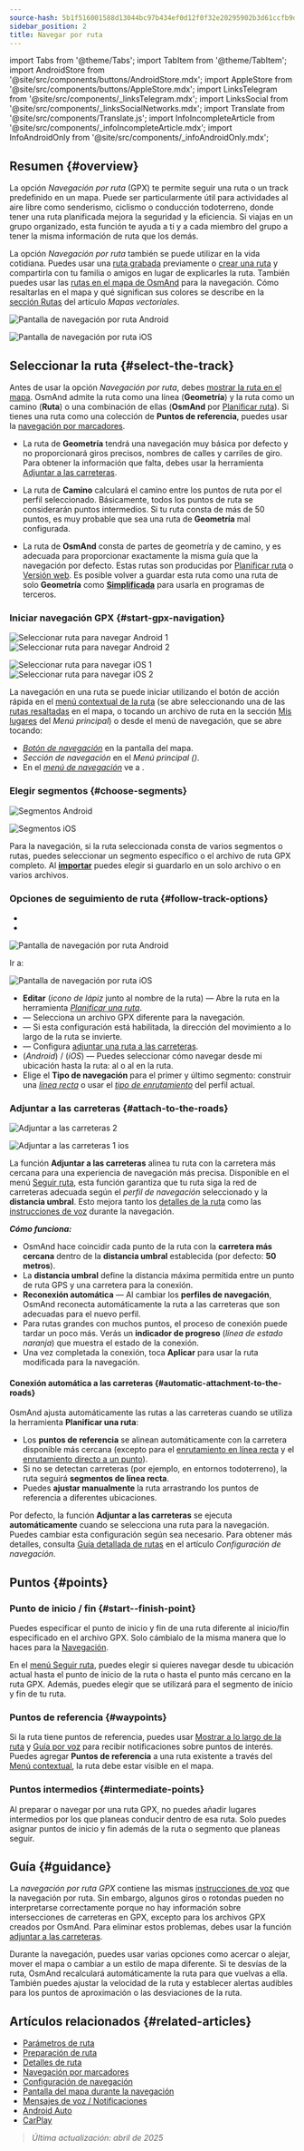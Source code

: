 ```yaml
---
source-hash: 5b1f516001588d13044bc97b434ef0d12f0f32e20295902b3d61ccfb9d49d0f5
sidebar_position: 2
title: Navegar por ruta
---
```

import Tabs from '@theme/Tabs';
import TabItem from '@theme/TabItem';
import AndroidStore from '@site/src/components/buttons/AndroidStore.mdx';
import AppleStore from '@site/src/components/buttons/AppleStore.mdx';
import LinksTelegram from '@site/src/components/_linksTelegram.mdx';
import LinksSocial from '@site/src/components/_linksSocialNetworks.mdx';
import Translate from '@site/src/components/Translate.js';
import InfoIncompleteArticle from '@site/src/components/_infoIncompleteArticle.mdx';
import InfoAndroidOnly from '@site/src/components/_infoAndroidOnly.mdx';



## Resumen {#overview}

La opción *Navegación por ruta* (GPX) te permite seguir una ruta o un track predefinido en un mapa. Puede ser particularmente útil para actividades al aire libre como senderismo, ciclismo o conducción todoterreno, donde tener una ruta planificada mejora la seguridad y la eficiencia. Si viajas en un grupo organizado, esta función te ayuda a ti y a cada miembro del grupo a tener la misma información de ruta que los demás.

La opción *Navegación por ruta* también se puede utilizar en la vida cotidiana. Puedes usar una [ruta grabada](../../plugins/trip-recording.md) previamente o [crear una ruta](../../personal/tracks/manage-tracks.md#create-a-track) y compartirla con tu familia o amigos en lugar de explicarles la ruta. También puedes usar las [rutas en el mapa de OsmAnd](../../../../blog/routes/) para la navegación. Cómo resaltarlas en el mapa y qué significan sus colores se describe en la [sección Rutas](../../map/vector-maps.md#routes) del artículo *Mapas vectoriales*.

<Tabs groupId="operating-systems" queryString="current-os">

<TabItem value="android" label="Android">

![Pantalla de navegación por ruta Android](@site/static/img/navigation/gpx/navigation_gpx_android.png)

</TabItem>

<TabItem value="ios" label="iOS">

![Pantalla de navegación por ruta iOS](@site/static/img/navigation/gpx/navigation_gpx_ios.png)

</TabItem>

</Tabs>


## Seleccionar la ruta {#select-the-track}

Antes de usar la opción *Navegación por ruta*, debes [mostrar la ruta en el mapa](../../map/tracks/index.md#display-tracks-on-the-map). OsmAnd admite la ruta como una línea (**Geometría**) y la ruta como un camino (**Ruta**) o una combinación de ellas (**OsmAnd** por [Planificar ruta](../../plan-route/create-route.md)). Si tienes una ruta como una colección de **Puntos de referencia**, puedes usar la [navegación por marcadores](./markers-navigation.md).


- La ruta de **Geometría** tendrá una navegación muy básica por defecto y no proporcionará giros precisos, nombres de calles y carriles de giro. Para obtener la información que falta, debes usar la herramienta [Adjuntar a las carreteras](#attach-to-the-roads).

- La ruta de **Camino** calculará el camino entre los puntos de ruta por el perfil seleccionado. Básicamente, todos los puntos de ruta se considerarán puntos intermedios. Si tu ruta consta de más de 50 puntos, es muy probable que sea una ruta de **Geometría** mal configurada.

- La ruta de **OsmAnd** consta de partes de geometría y de camino, y es adecuada para proporcionar exactamente la misma guía que la navegación por defecto. Estas rutas son producidas por [Planificar ruta](../../plan-route/create-route.md) o [Versión web](../../web/index.md). Es posible volver a guardar esta ruta como una ruta de solo **Geometría** como [**Simplificada**](../../plan-route/create-route.md#save-route) para usarla en programas de terceros.


### Iniciar navegación GPX {#start-gpx-navigation}

<Tabs groupId="operating-systems" queryString="current-os">

<TabItem value="android" label="Android">

![Seleccionar ruta para navegar Android 1](@site/static/img/navigation/gpx/follow_track_andr_1.png) ![Seleccionar ruta para navegar Android 2](@site/static/img/navigation/gpx/follow_track_andr_2.png)

</TabItem>

<TabItem value="ios" label="iOS">

![Seleccionar ruta para navegar iOS 1](@site/static/img/navigation/gpx/follow_track_ios_1.png) ![Seleccionar ruta para navegar iOS 2](@site/static/img/navigation/gpx/follow_track_ios_2.png)

</TabItem>

</Tabs>

La navegación en una ruta se puede iniciar utilizando el botón de acción rápida en el [menú contextual de la ruta](../../map/tracks/track-context-menu.md#add-waypoint-to-a-track) (se abre seleccionando una de las [rutas resaltadas](./route-navigation.md#history-of-previous-routes) en el mapa, o tocando un archivo de ruta en la sección [Mis lugares](../../personal/myplaces.md) del *Menú principal*) o desde el menú de navegación, que se abre tocando:

- [*Botón de navegación*](../../widgets/map-buttons.md#directions) en la pantalla del mapa.
- *Sección de navegación* en el *Menú principal* *(<Translate android="true" ids="shared_string_menu,shared_string_navigation"/>)*.
- En el [*menú de navegación*](./route-navigation.md#navigation-menu) ve a *<Translate android="true" ids="shared_string_settings,follow_track"/>*.

### Elegir segmentos {#choose-segments}

<Tabs groupId="operating-systems" queryString="current-os">

<TabItem value="android" label="Android">

![Segmentos Android](@site/static/img/navigation/gpx/segments_andr.png)

</TabItem>

<TabItem value="ios" label="iOS">

![Segmentos iOS](@site/static/img/navigation/gpx/segments_ios.png)

</TabItem>

</Tabs>

Para la navegación, si la ruta seleccionada consta de varios segmentos o rutas, puedes seleccionar un segmento específico o el archivo de ruta GPX completo. Al **[importar](../../personal/tracks/manage-tracks.md#import)** puedes elegir si guardarlo en un solo archivo o en varios archivos.


### Opciones de seguimiento de ruta {#follow-track-options}

<Tabs groupId="operating-systems" queryString="current-os">

<TabItem value="android" label="Android">

- *<Translate android="true" ids="shared_string_navigation,shared_string_settings,follow_track"/>*
- *<Translate android="true" ids="help_article_map_track_context_menu_name,shared_string_options,follow_track"/>*

![Pantalla de navegación por ruta Android](@site/static/img/navigation/gpx/follow_the_track_5-1_andr.png)

</TabItem>

<TabItem value="ios" label="iOS">

Ir a: *<Translate ios="true" ids="shared_string_navigation,shared_string_settings,follow_track"/>*


![Pantalla de navegación por ruta iOS](@site/static/img/navigation/gpx/follow_the_track_4-1_ios.png)

</TabItem>

</Tabs>

- **Editar** (*icono de lápiz* junto al nombre de la ruta) — Abre la ruta en la herramienta [*Planificar una ruta*](../../plan-route/create-route.md).
- **<Translate android="true" ids="select_another_track"/>** — Selecciona un archivo GPX diferente para la navegación.
- **<Translate android="true" ids="gpx_option_reverse_route"/>** — Si esta configuración está habilitada, la dirección del movimiento a lo largo de la ruta se invierte.
- **<Translate android="true" ids="attach_to_the_roads"/>** — Configura [adjuntar una ruta a las carreteras](#attach-to-the-roads).
- **<Translate android="true" ids="pass_whole_track_descr"/>** (*Android*) / **<Translate ios="true" ids="point_to_navigate"/>** (*iOS*) — Puedes seleccionar cómo navegar desde mi ubicación hasta la ruta:
al *<Translate android="true" ids="start_of_the_track"/>* o al *<Translate android="true" ids="nearest_point"/>* en la ruta.
- Elige el **Tipo de navegación** para el primer y último segmento: construir una [*línea recta*](../routing/straight-line-routing.md) o usar el [*tipo de enrutamiento*](../routing/osmand-routing.md#routing-types) del perfil actual.


### Adjuntar a las carreteras {#attach-to-the-roads}

<Tabs groupId="operating-systems" queryString="current-os">

<TabItem value="android" label="Android">

![Adjuntar a las carreteras 2](@site/static/img/navigation/gpx/attach_roads_gpx_andr_2.png)

</TabItem>

<TabItem value="ios" label="iOS">

![Adjuntar a las carreteras 1 ios](@site/static/img/navigation/gpx/attach_to_the_roads_ios.png)

</TabItem>

</Tabs>

La función **Adjuntar a las carreteras** alinea tu ruta con la carretera más cercana para una experiencia de navegación más precisa. Disponible en el menú [Seguir ruta](#follow-track-options), esta función garantiza que tu ruta siga la red de carreteras adecuada según el *perfil de navegación* seleccionado y la **distancia umbral**. Esto mejora tanto los [detalles de la ruta](../setup/route-details.md) como las [instrucciones de voz](#guidance) durante la navegación.

***Cómo funciona:***

- OsmAnd hace coincidir cada punto de la ruta con la **carretera más cercana** dentro de la **distancia umbral** establecida (por defecto: **50 metros**).
- La **distancia umbral** define la distancia máxima permitida entre un punto de ruta GPS y una carretera para la conexión.
- **Reconexión automática** — Al cambiar los **perfiles de navegación**, OsmAnd reconecta automáticamente la ruta a las carreteras que son adecuadas para el nuevo perfil.
- Para rutas grandes con muchos puntos, el proceso de conexión puede tardar un poco más. Verás un **indicador de progreso** (*línea de estado naranja*) que muestra el estado de la conexión.
- Una vez completada la conexión, toca **Aplicar** para usar la ruta modificada para la navegación.

#### Conexión automática a las carreteras {#automatic-attachment-to-the-roads}

OsmAnd ajusta automáticamente las rutas a las carreteras cuando se utiliza la herramienta **Planificar una ruta**:

- Los **puntos de referencia** se alinean automáticamente con la carretera disponible más cercana (excepto para el [enrutamiento en línea recta](../../navigation/routing/straight-line-routing.md) y el [enrutamiento directo a un punto](../../navigation/routing/direct-to-point-routing.md)).
- Si no se detectan carreteras (por ejemplo, en entornos todoterreno), la ruta seguirá **segmentos de línea recta**.
- Puedes **ajustar manualmente** la ruta arrastrando los puntos de referencia a diferentes ubicaciones.

Por defecto, la función **Adjuntar a las carreteras** se ejecuta **automáticamente** cuando se selecciona una ruta para la navegación. Puedes cambiar esta configuración según sea necesario. Para obtener más detalles, consulta [Guía detallada de rutas](../guidance/navigation-settings.md#detailed-track-guidance) en el artículo *Configuración de navegación*.


## Puntos {#points}

### Punto de inicio / fin {#start--finish-point}

Puedes especificar el punto de inicio y fin de una ruta diferente al inicio/fin especificado en el archivo GPX. Solo cámbialo de la misma manera que lo haces para la [Navegación](../setup/route-navigation.md#select-starting-point).

En el [menú Seguir ruta](#follow-track-options), puedes elegir si quieres navegar desde tu ubicación actual hasta el punto de inicio de la ruta o hasta el punto más cercano en la ruta GPX. Además, puedes elegir [<Translate android="true" ids="nav_type_hint"/>](../routing/osmand-routing.md#routing-types) que se utilizará para el segmento de inicio y fin de tu ruta.

### Puntos de referencia {#waypoints}

Si la ruta tiene puntos de referencia, puedes usar [Mostrar a lo largo de la ruta](../guidance/map-during-navigation.md#show-points-along-the-route) y [Guía por voz](../guidance/voice-navigation.md#voice-settings) para recibir notificaciones sobre puntos de interés. Puedes agregar **Puntos de referencia** a una ruta existente a través del [Menú contextual](../../map/map-context-menu.md#-add--edit-track-waypoint--add--edit-track-waypoint), la ruta debe estar visible en el mapa.

### Puntos intermedios {#intermediate-points}

Al preparar o navegar por una ruta GPX, no puedes añadir lugares intermedios por los que planeas conducir dentro de esa ruta. Solo puedes asignar puntos de inicio y fin además de la ruta o segmento que planeas seguir.

## Guía {#guidance}

La *navegación por ruta GPX* contiene las mismas [instrucciones de voz](../guidance/voice-navigation.md) que la navegación por ruta. Sin embargo, algunos giros o rotondas pueden no interpretarse correctamente porque no hay información sobre intersecciones de carreteras en GPX, excepto para los archivos GPX creados por OsmAnd. Para eliminar estos problemas, debes usar la función [adjuntar a las carreteras](#attach-to-the-roads).

Durante la navegación, puedes usar varias opciones como acercar o alejar, mover el mapa o cambiar a un estilo de mapa diferente. Si te desvías de la ruta, OsmAnd recalculará automáticamente la ruta para que vuelvas a ella. También puedes ajustar la velocidad de la ruta y establecer alertas audibles para los puntos de aproximación o las desviaciones de la ruta.


## Artículos relacionados {#related-articles}

- [Parámetros de ruta](../routing/osmand-routing.md#routing-types)
- [Preparación de ruta](./route-navigation.md)
- [Detalles de ruta](./route-details.md)
- [Navegación por marcadores](./markers-navigation.md)
- [Configuración de navegación](../guidance/navigation-settings.md)
- [Pantalla del mapa durante la navegación](../guidance/map-during-navigation.md)
- [Mensajes de voz / Notificaciones](../guidance/voice-navigation.md)
- [Android Auto](../auto-car.md)
- [CarPlay](../car-play.md)

> *Última actualización: abril de 2025*